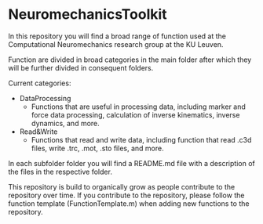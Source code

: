 # NeuromechanicsToolkit

In this repository you will find a broad range of function used at the Computational Neuromechanics research group at the KU Leuven.

Function are divided in broad categories in the main folder after which they will be further divided in consequent folders. 

Current categories:

- DataProcessing
  - Functions that are useful in processing data, including marker and force data processing, calculation of inverse kinematics, inverse dynamics, and more.
- Read&Write
  - Functions that read and write data, including function that read .c3d files, write .trc, .mot, .sto files, and more.

In each subfolder folder you will find a README.md file with a description of the files in the respective folder.

This repository is build to organically grow as people contribute to the repository over time. If you contribute to the repository, please follow the function template (FunctionTemplate.m) when adding new functions to the repository.

